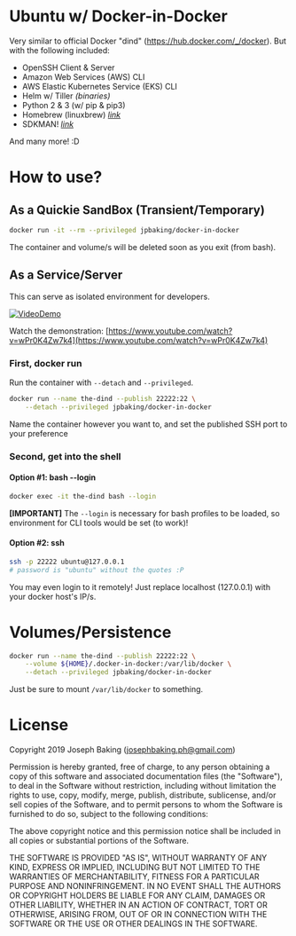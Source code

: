 # Ubuntu w/ Docker-in-Docker

Very similar to official Docker "dind" (https://hub.docker.com/_/docker). But with the following included:

* OpenSSH Client & Server
* Amazon Web Services (AWS) CLI
* AWS Elastic Kubernetes Service (EKS) CLI
* Helm w/ Tiller _(binaries)_
* Python 2 & 3 (w/ pip & pip3)
* Homebrew (linuxbrew) _[link](https://docs.brew.sh/Homebrew-on-Linux)_
* SDKMAN! _[link](https://sdkman.io/)_

And many more! :D

# How to use?

## As a Quickie SandBox (Transient/Temporary)

```bash
docker run -it --rm --privileged jpbaking/docker-in-docker
```

The container and volume/s will be deleted soon as you exit (from bash).

## As a Service/Server

This can serve as isolated environment for developers.

[![VideoDemo](https://i.imgur.com/cM0SJrt.png)](https://www.youtube.com/watch?v=wPr0K4Zw7k4)

Watch the demonstration: [https://www.youtube.com/watch?v=wPr0K4Zw7k4](https://www.youtube.com/watch?v=wPr0K4Zw7k4)

### First, docker run

Run the container with `--detach` and `--privileged`.

```bash
docker run --name the-dind --publish 22222:22 \
    --detach --privileged jpbaking/docker-in-docker
```

Name the container however you want to, and set the published SSH port to your preference

### Second, get into the shell

#### Option #1: bash --login

```bash
docker exec -it the-dind bash --login
```

**[IMPORTANT]** The `--login` is necessary for bash profiles to be loaded, so environment for CLI tools would be set (to work)!

#### Option #2: ssh

```bash
ssh -p 22222 ubuntu@127.0.0.1
# password is "ubuntu" without the quotes :P
```

You may even login to it remotely! Just replace localhost (127.0.0.1) with your docker host's IP/s.

# Volumes/Persistence

```bash
docker run --name the-dind --publish 22222:22 \
    --volume ${HOME}/.docker-in-docker:/var/lib/docker \
    --detach --privileged jpbaking/docker-in-docker
```

Just be sure to mount `/var/lib/docker` to something.

# License

Copyright 2019 Joseph Baking (josephbaking.ph@gmail.com)

Permission is hereby granted, free of charge, to any person obtaining a copy of this software and associated documentation files (the "Software"), to deal in the Software without restriction, including without limitation the rights to use, copy, modify, merge, publish, distribute, sublicense, and/or sell copies of the Software, and to permit persons to whom the Software is furnished to do so, subject to the following conditions:

The above copyright notice and this permission notice shall be included in all copies or substantial portions of the Software.

THE SOFTWARE IS PROVIDED "AS IS", WITHOUT WARRANTY OF ANY KIND, EXPRESS OR IMPLIED, INCLUDING BUT NOT LIMITED TO THE WARRANTIES OF MERCHANTABILITY, FITNESS FOR A PARTICULAR PURPOSE AND NONINFRINGEMENT. IN NO EVENT SHALL THE AUTHORS OR COPYRIGHT HOLDERS BE LIABLE FOR ANY CLAIM, DAMAGES OR OTHER LIABILITY, WHETHER IN AN ACTION OF CONTRACT, TORT OR OTHERWISE, ARISING FROM, OUT OF OR IN CONNECTION WITH THE SOFTWARE OR THE USE OR OTHER DEALINGS IN THE SOFTWARE.
